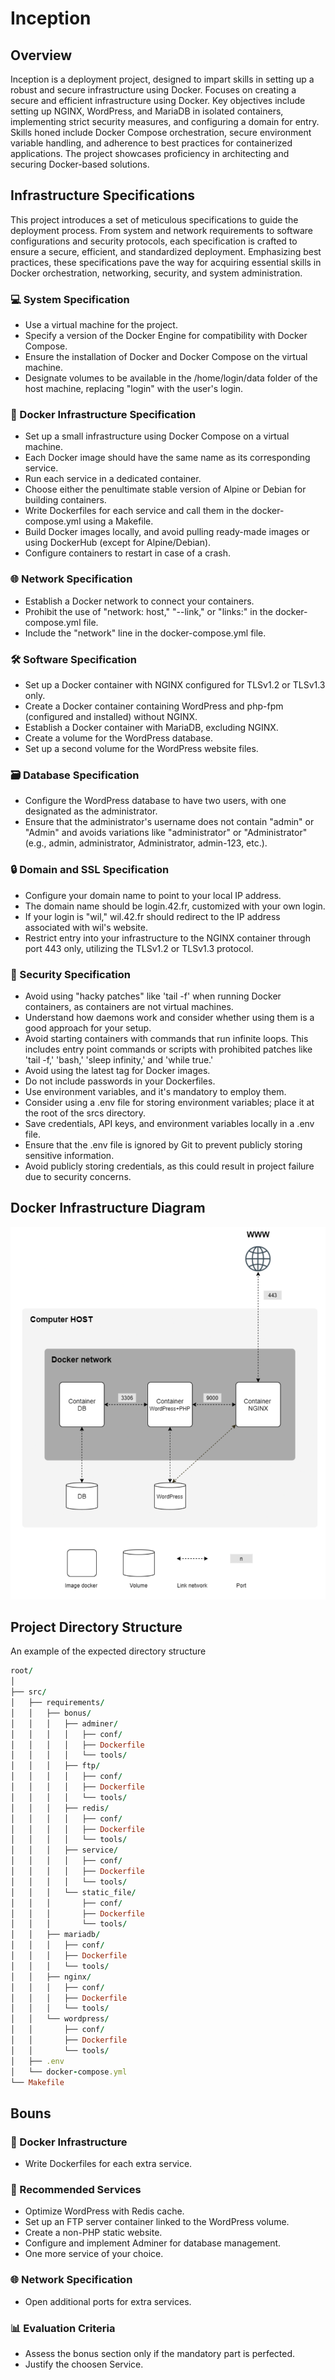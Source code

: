 # Inception

## Overview 
Inception is a deployment project, designed to impart skills in setting up a robust and secure infrastructure using Docker. Focuses on creating a secure and efficient infrastructure using Docker. Key objectives include setting up NGINX, 
WordPress, and MariaDB in isolated containers, implementing strict security measures, and configuring a domain for entry. Skills honed include Docker Compose orchestration, secure environment variable handling, 
and adherence to best practices for containerized applications. The project showcases proficiency in architecting and securing Docker-based solutions.

## Infrastructure Specifications 
This project introduces a set of meticulous specifications to guide the deployment process. From system and network requirements to software configurations and security protocols, 
each specification is crafted to ensure a secure, efficient, and standardized deployment. Emphasizing best practices, these specifications pave the way for acquiring essential skills in Docker orchestration, 
networking, security, and system administration.

### 💻 System Specification
- Use a virtual machine for the project.
- Specify a version of the Docker Engine for compatibility with Docker Compose.
- Ensure the installation of Docker and Docker Compose on the virtual machine.
- Designate volumes to be available in the /home/login/data folder of the host machine, replacing "login" with the user's login.

### 🐳 Docker Infrastructure Specification
- Set up a small infrastructure using Docker Compose on a virtual machine.
- Each Docker image should have the same name as its corresponding service.
- Run each service in a dedicated container.
- Choose either the penultimate stable version of Alpine or Debian for building containers.
- Write Dockerfiles for each service and call them in the docker-compose.yml using a Makefile.
- Build Docker images locally, and avoid pulling ready-made images or using DockerHub (except for Alpine/Debian).
- Configure containers to restart in case of a crash.

### 🌐 Network Specification
- Establish a Docker network to connect your containers.
- Prohibit the use of "network: host," "--link," or "links:" in the docker-compose.yml file.
- Include the "network" line in the docker-compose.yml file.

### 🛠️ Software Specification
- Set up a Docker container with NGINX configured for TLSv1.2 or TLSv1.3 only.
- Create a Docker container containing WordPress and php-fpm (configured and installed) without NGINX.
- Establish a Docker container with MariaDB, excluding NGINX.
- Create a volume for the WordPress database.
- Set up a second volume for the WordPress website files.

### 🗃️ Database Specification
- Configure the WordPress database to have two users, with one designated as the administrator.
- Ensure that the administrator's username does not contain "admin" or "Admin" and avoids variations like "administrator" or "Administrator" (e.g., admin, administrator, Administrator, admin-123, etc.).

### 🔒 Domain and SSL Specification
- Configure your domain name to point to your local IP address.
- The domain name should be login.42.fr, customized with your own login.
- If your login is "wil," wil.42.fr should redirect to the IP address associated with wil's website.
- Restrict entry into your infrastructure to the NGINX container through port 443 only, utilizing the TLSv1.2 or TLSv1.3 protocol.

### 🔐 Security Specification
- Avoid using "hacky patches" like 'tail -f' when running Docker containers, as containers are not virtual machines.
- Understand how daemons work and consider whether using them is a good approach for your setup.
- Avoid starting containers with commands that run infinite loops. This includes entry point commands or scripts with prohibited patches like 'tail -f,' 'bash,' 'sleep infinity,' and 'while true.'
- Avoid using the latest tag for Docker images.
- Do not include passwords in your Dockerfiles.
- Use environment variables, and it's mandatory to employ them.
- Consider using a .env file for storing environment variables; place it at the root of the srcs directory.
- Save credentials, API keys, and environment variables locally in a .env file.
- Ensure that the .env file is ignored by Git to prevent publicly storing sensitive information.
- Avoid publicly storing credentials, as this could result in project failure due to security concerns.

## Docker Infrastructure Diagram 
![](https://github.com/Saxsori/inception/blob/main/readme-assist/2.png)

## Project Directory Structure

An example of the expected directory structure

``` ruby
root/
│
├── src/
│   ├── requirements/
│   │   ├── bonus/
│   │   │   ├── adminer/
│   │   │   │   ├── conf/
│   │   │   │   ├── Dockerfile
│   │   │   │   └── tools/
│   │   │   ├── ftp/
│   │   │   │   ├── conf/
│   │   │   │   ├── Dockerfile
│   │   │   │   └── tools/
│   │   │   ├── redis/
│   │   │   │   ├── conf/
│   │   │   │   ├── Dockerfile
│   │   │   │   └── tools/
│   │   │   ├── service/
│   │   │   │   ├── conf/
│   │   │   │   ├── Dockerfile
│   │   │   │   └── tools/
│   │   │   └── static_file/
│   │   │       ├── conf/
│   │   │       ├── Dockerfile
│   │   │       └── tools/
│   │   ├── mariadb/
│   │   │   ├── conf/
│   │   │   ├── Dockerfile
│   │   │   └── tools/
│   │   ├── nginx/
│   │   │   ├── conf/
│   │   │   ├── Dockerfile
│   │   │   └── tools/
│   │   └── wordpress/
│   │       ├── conf/
│   │       ├── Dockerfile
│   │       └── tools/
│   ├── .env
│   └── docker-compose.yml
└── Makefile

```
## Bouns 

### 🐳  Docker Infrastructure 
- Write Dockerfiles for each extra service.

### 🚀 Recommended Services
- Optimize WordPress with Redis cache.
- Set up an FTP server container linked to the WordPress volume.
- Create a non-PHP static website.
- Configure and implement Adminer for database management.
- One more service of your choice.

### 🌐 Network Specification
- Open additional ports for extra services.

### 📊 Evaluation Criteria
- Assess the bonus section only if the mandatory part is perfected.
- Justify the choosen Service.









